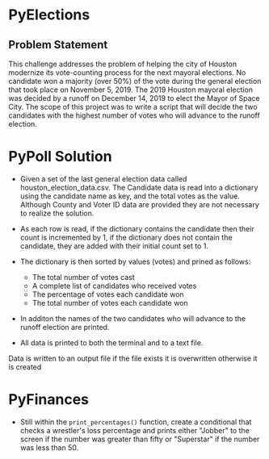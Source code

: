# PyElections
## Problem Statement
This challenge addresses the problem of helping the city of Houston modernize its vote-counting process for the next mayoral elections. No candidate won a majority (over 50%) of the vote during the general election that took place on November 5, 2019. The 2019 Houston mayoral election was decided by a runoff on December 14, 2019 to elect the Mayor of Space City. 
The scope of this project was to write a script that will decide the two candidates with the highest number of votes who will advance to the runoff election. 

# PyPoll Solution

* Given a set of the last general election data called houston_election_data.csv. The Candidate data is read into a dictionary using the candidate name as key, and the total votes as the value.  Although County and Voter ID data are provided they are not necessary to realize the solution.

* As each row is read, if the dictionary contains the candidate then their count is incremented by 1, if the dictionary does not contain the candidate, they are added with their initial count set to 1. 

* The dictionary is then sorted by values (votes) and prined as follows: 
	* The total number of votes cast
	* A complete list of candidates who received votes
	* The percentage of votes each candidate won
	* The total number of votes each candidate won

* In additon the names of the two candidates who will advance to the runoff election are printed. 
* All data is printed to both the terminal and to a text file. 

Data is written to an output file
if the file exists it is overwritten
otherwise it is created


# PyFinances

* Still within the `print_percentages()` function, create a conditional that checks a wrestler's loss percentage and prints either "Jobber" to the screen if the number was greater than fifty or "Superstar" if the number was less than 50.

